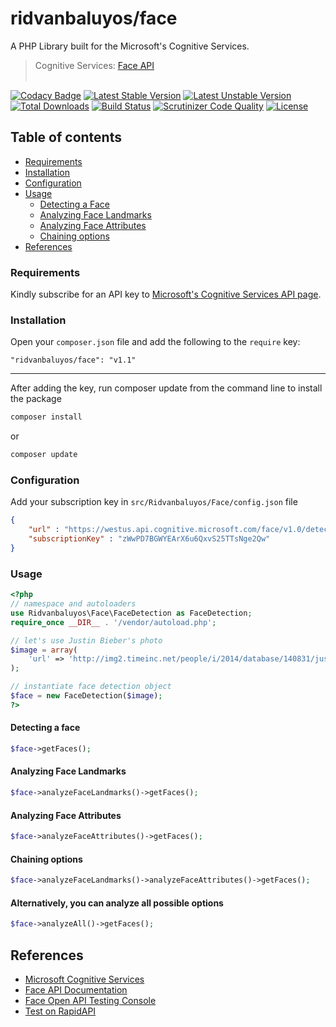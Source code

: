 ridvanbaluyos/face
=======
A PHP Library built for the Microsoft's Cognitive Services.
> Cognitive Services: [Face API](https://www.microsoft.com/cognitive-services/en-us/face-api/documentation/overview)
<br/><br/>

[![Codacy Badge](https://api.codacy.com/project/badge/Grade/d0fa17a0dea2451d83ce90186070fc8a)](https://www.codacy.com/app/ridvanbaluyos/face?utm_source=github.com&utm_medium=referral&utm_content=ridvanbaluyos/face&utm_campaign=badger)
[![Latest Stable Version](https://poser.pugx.org/ridvanbaluyos/face/v/stable.svg)](https://packagist.org/packages/ridvanbaluyos/face) [![Latest Unstable Version](https://poser.pugx.org/ridvanbaluyos/face/v/unstable.svg)](https://packagist.org/packages/ridvanbaluyos/face) [![Total Downloads](https://poser.pugx.org/ridvanbaluyos/face/downloads.svg)](https://packagist.org/packages/ridvanbaluyos/face) [![Build Status](https://scrutinizer-ci.com/g/ridvanbaluyos/face/badges/build.png?b=master)](https://scrutinizer-ci.com/g/ridvanbaluyos/face/build-status/master) [![Scrutinizer Code Quality](https://scrutinizer-ci.com/g/ridvanbaluyos/face/badges/quality-score.png?b=master)](https://scrutinizer-ci.com/g/ridvanbaluyos/face/?branch=master) [![License](https://poser.pugx.org/ridvanbaluyos/face/license.svg)](https://packagist.org/packages/ridvanbaluyos/face)

## Table of contents ##
- [Requirements](#requirements)
- [Installation](#installation)
- [Configuration](#configuration)
- [Usage](#usage)
    - [Detecting a Face](#detecting-a-face)
    - [Analyzing Face Landmarks](#analyzing-face-landmarks)
    - [Analyzing Face Attributes](#analyzing-face-attributes)
    - [Chaining options](#chaining-options)
- [References](#references)

### Requirements ###
Kindly subscribe for an API key to [Microsoft's Cognitive Services API page](https://www.microsoft.com/cognitive-services/en-us/sign-up).

### Installation ###
Open your `composer.json` file and add the following to the `require` key:

    "ridvanbaluyos/face": "v1.1"

---

After adding the key, run composer update from the command line to install the package

```bash
composer install
```

or

```bash
composer update
```

### Configuration ###
Add your subscription key in `src/Ridvanbaluyos/Face/config.json` file
```json
{
	"url" : "https://westus.api.cognitive.microsoft.com/face/v1.0/detect",
	"subscriptionKey" : "zWwPD7BGWYEArX6u6QxvS25TTsNge2Qw"
}

```


### Usage ##
```php
<?php
// namespace and autoloaders
use Ridvanbaluyos\Face\FaceDetection as FaceDetection;
require_once __DIR__ . '/vendor/autoload.php';

// let's use Justin Bieber's photo
$image = array(
    'url' => 'http://img2.timeinc.net/people/i/2014/database/140831/justin-bieber-300.jpg',
);

// instantiate face detection object
$face = new FaceDetection($image);
?>
```

#### Detecting a face
```php
$face->getFaces();

```

#### Analyzing Face Landmarks
```php
$face->analyzeFaceLandmarks()->getFaces();

```

#### Analyzing Face Attributes
```php
$face->analyzeFaceAttributes()->getFaces();

```

#### Chaining options
```php
$face->analyzeFaceLandmarks()->analyzeFaceAttributes()->getFaces();

```

#### Alternatively, you can analyze all possible options
```php
$face->analyzeAll()->getFaces();

```

## References
* [Microsoft Cognitive Services](https://www.microsoft.com/cognitive-services/en-us/)
* [Face API Documentation](https://www.microsoft.com/cognitive-services/en-us/face-api/documentation/overview)
* [Face Open API Testing Console](https://westus.dev.cognitive.microsoft.com/docs/services/563879b61984550e40cbbe8d/operations/563879b61984550f30395236/console)
* [Test on RapidAPI](https://rapidapi.com/package/MicrosoftFaceApi/functions?utm_source=MicrosoftFaceGitHub-PHP&utm_medium=button&utm_content=Vendor_GitHub)
